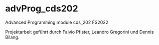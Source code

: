 # advProg_cds202
Advanced Programming module cds_202 FS2022

Projektarbeit geführt durch Falvio Pfister, Leandro Gregorini und Dennis Bilang.
